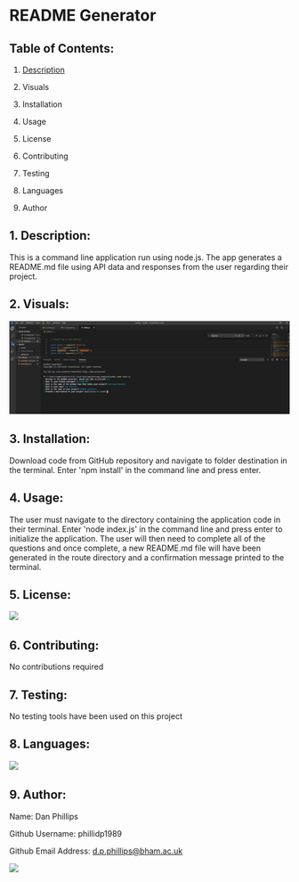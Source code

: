 # README Generator

## Table of Contents:

1. [Description](#description)

2. Visuals

3. Installation

4. Usage

5. License

6. Contributing

7. Testing

8. Languages

9. Author

## 1. Description:
This is a command line application run using node.js. The app generates a README.md file using API data and responses from the user regarding their project.


## 2. Visuals:
![screenshot](https://github.com/phillidp1989/bootcamp_homework/blob/master/week9/assets/command-line.PNG)

## 3. Installation:
Download code from GitHub repository and navigate to folder destination in the terminal. Enter 'npm install' in the command line and press enter.

## 4. Usage:
The user must navigate to the directory containing the application code in their terminal. Enter 'node index.js' in the command line and press enter to initialize the application. The user will then need to complete all of the questions and once complete, a new README.md file will have been generated in the route directory and a confirmation message printed to the terminal.

## 5. License:
<img src="https://img.shields.io/github/license/phillidp1989/bootcamp_homework?logoColor=%23C2CAE8">

## 6. Contributing:
No contributions required

## 7. Testing:
No testing tools have been used on this project

## 8. Languages:
<img src="https://img.shields.io/github/languages/top/phillidp1989/bootcamp_homework">

## 9. Author:
Name: Dan Phillips

Github Username: phillidp1989

Github Email Address: d.p.phillips@bham.ac.uk

<img src="https://avatars1.githubusercontent.com/u/61989740?v=4">